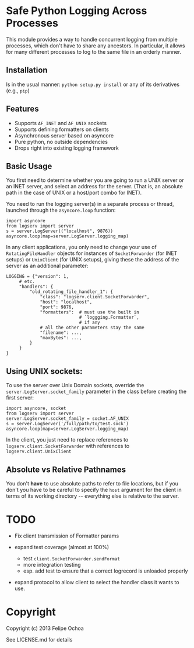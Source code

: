 # Safe Python Logging Across Processes

This module provides a way to handle concurrent logging from multiple
processes, which don't have to share any ancestors. In particular, it
allows for many different processes to log to the same file in an
orderly manner.

## Installation

Is in the usual manner: `python setup.py install` or any of its
derivatives (e.g., `pip`)

## Features

* Supports `AF_INET` and `AF_UNIX` sockets
* Supports defining formatters on clients
* Asynchronous server based on asyncore
* Pure python, no outside dependencies
* Drops right into existing logging framework

## Basic Usage

You first need to determine whether you are going to run a UNIX
server or an INET server, and select an address for the server. (That
is, an absolute path in the case of UNIX or a host/port combo for
INET).


You need to run the logging server(s) in a separate process or thread,
launched through the `asyncore.loop` function:

    import asyncore
    from logserv import server
    s = server.LogServer(("localhost", 9876))
    asyncore.loop(map=server.LogServer.logging_map)

In any client applications, you only need to change your use of
`RotatingFileHandler` objects for instances of `SocketForwarder` (for
INET setups) or `UnixClient` (for UNIX setups), giving these the
address of the server as an additional parameter:

    LOGGING = {"version": 1,
         # etc.
         "handlers": {
             "old_rotating_file_handler_1": {
                 "class": "logserv.client.SocketForwarder",
                 "host": "localhost",
                 "port": 9876,
                 "formatters":  # must use the built in
                                # `loggging.Formatter`,
                                # if any
                 # all the other parameters stay the same
                 "filename": ...,
                 "maxBytes": ...,
             }
         }
    }

## Using UNIX sockets:

To use the server over Unix Domain sockets, override
the `server.LogServer.socket_family` parameter in the class before
creating the first server:

    import asyncore, socket
    from logserv import server
    server.LogServer.socket_family = socket.AF_UNIX
    s = server.LogServer('/full/path/to/test.sock')
    asyncore.loop(map=server.LogServer.logging_map)

In the client, you just need to replace references
to `logserv.client.SocketForwarder` with references
to `logserv.client.UnixClient`

## Absolute vs Relative Pathnames

You don't **have** to use absolute paths to refer to file locations,
but if you don't you have to be careful to specify the `host` argument
for the client in terms of its working directory -- everything else is
relative to the server.

# TODO

* Fix client transmission of Formatter params
* expand test coverage (almost at 100%)

  - test `client.SocketForwarder.sendFormat`
  - more integration testing
  - esp. add test to ensure that a correct logrecord is unloaded properly

* expand protocol to allow client to select the handler class it wants
  to use.

# Copyright

Copyright (c) 2013 Felipe Ochoa

See LICENSE.md for details
